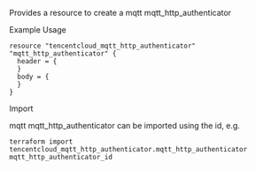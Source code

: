 Provides a resource to create a mqtt mqtt_http_authenticator

Example Usage

```hcl
resource "tencentcloud_mqtt_http_authenticator" "mqtt_http_authenticator" {
  header = {
  }
  body = {
  }
}
```

Import

mqtt mqtt_http_authenticator can be imported using the id, e.g.

```
terraform import tencentcloud_mqtt_http_authenticator.mqtt_http_authenticator mqtt_http_authenticator_id
```
